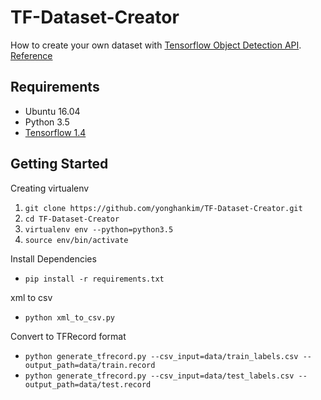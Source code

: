 # TF-Dataset-Creator
How to create your own dataset with [Tensorflow Object Detection API](https://github.com/tensorflow/models/tree/master/research/object_detection).\
[Reference](http://yongyong-e.tistory.com/31?category=763033)


## Requirements
- Ubuntu 16.04
- Python 3.5
- [Tensorflow 1.4](http://yongyong-e.tistory.com/10)


## Getting Started
Creating virtualenv
1. `git clone https://github.com/yonghankim/TF-Dataset-Creator.git`
2. `cd TF-Dataset-Creator`
3. `virtualenv env --python=python3.5`
4. `source env/bin/activate`

Install Dependencies
- `pip install -r requirements.txt`

xml to csv
- `python xml_to_csv.py`

Convert to TFRecord format
- `python generate_tfrecord.py --csv_input=data/train_labels.csv --output_path=data/train.record`
- `python generate_tfrecord.py --csv_input=data/test_labels.csv --output_path=data/test.record`
